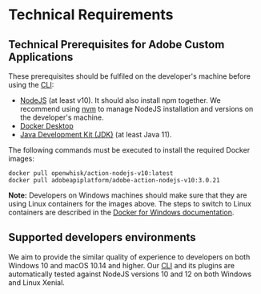 # Technical Requirements

## Technical Prerequisites for Adobe Custom Applications

These prerequisites should be fulfiled on the developer's machine before using the [CLI](https://github.com/adobe/aio-cli):

- [NodeJS](https://nodejs.org/en/download/) (at least v10). It should also install npm together. We recommend using [nvm](https://github.com/nvm-sh/nvm/blob/master/README.md) to manage NodeJS installation and versions on the developer's machine. 
- [Docker Desktop](https://www.docker.com/get-started)
- [Java Development Kit (JDK)](https://www.oracle.com/technetwork/java/javase/overview/index.html) (at least Java 11).

The following commands must be executed to install the required Docker images:

```
docker pull openwhisk/action-nodejs-v10:latest
docker pull adobeapiplatform/adobe-action-nodejs-v10:3.0.21
```

**Note:** Developers on Windows machines should make sure that they are using Linux containers for the images above.
The steps to switch to Linux containers are described in the [Docker for Windows documentation](https://docs.docker.com/docker-for-windows/).

## Supported developers environments

We aim to provide the similar quality of experience to developers on both Windows 10 and macOS 10.14 and higher.
Our [CLI](https://github.com/adobe/aio-cli) and its plugins are automatically tested against NodeJS versions 10 and 12 on both Windows and Linux Xenial.
